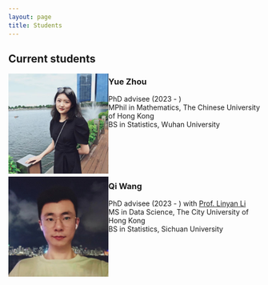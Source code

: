 ```yaml
---
layout: page
title: Students
---
```


## Current students

<img align="left" src="/assets/img/zy.jpg" alt="drawing" width="200"/> 

### Yue Zhou
PhD advisee (2023 - ) <br />
MPhil in Mathematics, The Chinese University of Hong Kong <br />
BS in Statistics, Wuhan University  <br />

<br /><br /><br /><br />

<img align="left" src="/assets/img/wq.jpg" alt="drawing" width="200"/> 

### Qi Wang
PhD advisee (2023 - ) with <a href="https://scholars.cityu.edu.hk/en/persons/linyan-li(42e8876e-e92d-423b-a3d0-2d28229bd6f0).html">Prof. Linyan Li</a> <br />
MS in Data Science, The City University of Hong Kong <br />
BS in Statistics, Sichuan University  <br />

